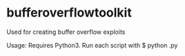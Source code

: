 # bufferoverflowtoolkit

Used for creating buffer overflow exploits

Usage:
Requires Python3. Run each script with $ python <filename>.py

